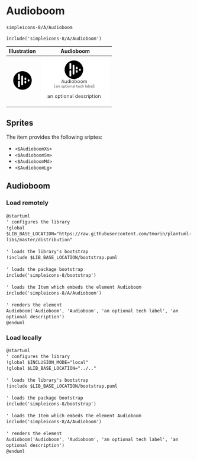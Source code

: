 # Audioboom


```text
simpleicons-8/A/Audioboom
```

```text
include('simpleicons-8/A/Audioboom')
```



| Illustration | Audioboom |
| :---: | :---: |
| ![illustration for Illustration](../../simpleicons-8/A/Audioboom.png) | ![illustration for Audioboom](../../simpleicons-8/A/Audioboom.Local.png) |



## Sprites
The item provides the following sriptes:

- `<$AudioboomXs>`
- `<$AudioboomSm>`
- `<$AudioboomMd>`
- `<$AudioboomLg>`





## Audioboom

### Load remotely
```plantuml
@startuml
' configures the library
!global $LIB_BASE_LOCATION="https://raw.githubusercontent.com/tmorin/plantuml-libs/master/distribution"

' loads the library's bootstrap
!include $LIB_BASE_LOCATION/bootstrap.puml

' loads the package bootstrap
include('simpleicons-8/bootstrap')

' loads the Item which embeds the element Audioboom
include('simpleicons-8/A/Audioboom')

' renders the element
Audioboom('Audioboom', 'Audioboom', 'an optional tech label', 'an optional description')
@enduml
```

### Load locally
```plantuml
@startuml
' configures the library
!global $INCLUSION_MODE="local"
!global $LIB_BASE_LOCATION="../.."

' loads the library's bootstrap
!include $LIB_BASE_LOCATION/bootstrap.puml

' loads the package bootstrap
include('simpleicons-8/bootstrap')

' loads the Item which embeds the element Audioboom
include('simpleicons-8/A/Audioboom')

' renders the element
Audioboom('Audioboom', 'Audioboom', 'an optional tech label', 'an optional description')
@enduml
```

